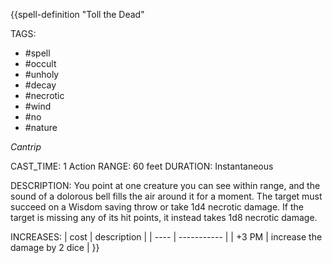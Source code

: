 {{spell-definition "Toll the Dead"

TAGS:
- #spell
- #occult
- #unholy
- #decay
- #necrotic
- #wind
- #no
- #nature

*Cantrip*

CAST_TIME: 1 Action
RANGE: 60 feet
DURATION: Instantaneous

DESCRIPTION:
You point at one creature you can see within range, and the sound of a dolorous bell fills the air around it for a moment. The target must succeed on a Wisdom saving throw or take 1d4 necrotic damage. If the target is missing any of its hit points, it instead takes 1d8 necrotic damage.

INCREASES:
| cost | description |
| ---- | ----------- |
| +3 PM | increase the damage by 2 dice |
}}
